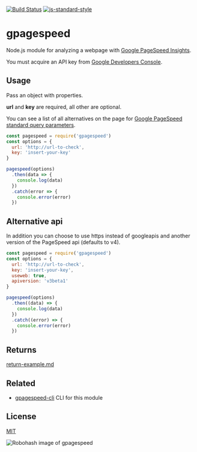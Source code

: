 [![Build Status](https://travis-ci.org/zrrrzzt/gpagespeed.svg?branch=master)](https://travis-ci.org/zrrrzzt/gpagespeed)
[![js-standard-style](https://img.shields.io/badge/code%20style-standard-brightgreen.svg?style=flat)](https://github.com/feross/standard)

# gpagespeed

Node.js module for analyzing a webpage with [Google PageSpeed Insights](https://developers.google.com/speed/pagespeed/insights/).

You must acquire an API key from [Google Developers Console](https://console.developers.google.com/).

## Usage

Pass an object with properties.

**url** and **key** are required, all other are optional.

You can see a list of all alternatives on the page for [Google PageSpeed standard query parameters](https://developers.google.com/speed/docs/insights/v4/reference/pagespeedapi/runpagespeed).

```JavaScript
const pagespeed = require('gpagespeed')
const options = {
  url: 'http://url-to-check',
  key: 'insert-your-key'
}

pagespeed(options)
  .then(data => {
    console.log(data)
  })
  .catch(error => {
    console.error(error)
  })
```

## Alternative api

In addition you can choose to use https instead of googleapis and another version of the PageSpeed api (defaults to v4).

```JavaScript
const pagespeed = require('gpagespeed')
const options = {
  url: 'http://url-to-check',
  key: 'insert-your-key',
  useweb: true,
  apiversion: 'v3beta1'
}

pagespeed(options)
  .then((data) => {
    console.log(data)
  })
  .catch((error) => {
    console.error(error)
  })
```
## Returns

[return-example.md](return-example.md)

## Related

- [gpagespeed-cli](https://github.com/zrrrzzt/gpagespeed-cli) CLI for this module

## License

[MIT](LICENSE)

![Robohash image of gpagespeed](https://robots.kebabstudios.party/gpagespeed.png "Robohash image of gpagespeed")